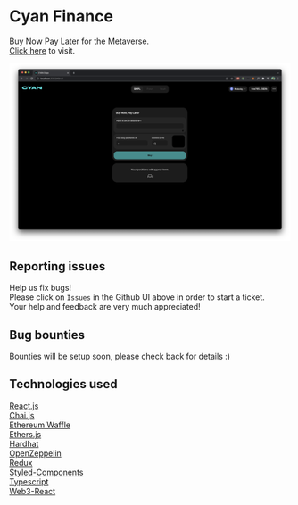 # Cyan Finance

Buy Now Pay Later for the Metaverse.\
[Click here](https://www.usecyan.com/) to visit.

![home](./home.png)

## Reporting issues

Help us fix bugs!\
Please click on `Issues` in the Github UI above in order to start a ticket.\
Your help and feedback are very much appreciated!

## Bug bounties

Bounties will be setup soon, please check back for details :)

## Technologies used

[React.js](https://reactjs.org/)\
[Chai.js](https://www.chaijs.com/)\
[Ethereum Waffle](https://ethereum-waffle.readthedocs.io/en/latest/)\
[Ethers.js](https://docs.ethers.io/v5/)\
[Hardhat](https://hardhat.org/)\
[OpenZeppelin](https://openzeppelin.com/)\
[Redux](https://redux.js.org/)\
[Styled-Components](https://styled-components.com/)\
[Typescript](https://www.typescriptlang.org/)\
[Web3-React](https://www.npmjs.com/package/web3-react)
